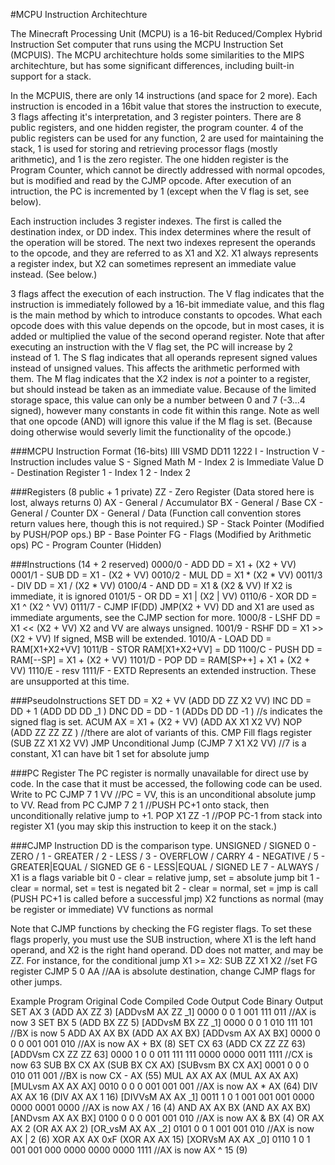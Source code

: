 #MCPU Instruction Architechture

The Minecraft Processing Unit (MCPU) is a 16-bit Reduced/Complex Hybrid
Instruction Set computer that runs using the MCPU Instruction Set (MCPUIS). The
MCPU architechture holds some similarities to the MIPS architechture, but has
some significant differences, including built-in support for a stack.

In the MCPUIS, there are only 14 instructions (and space for 2 more). Each
instruction is encoded in a 16bit value that stores the instruction to execute,
3 flags affecting it's interpretation, and 3 register pointers. There are 8
public registers, and one hidden register, the program counter. 4 of the public
registers can be used for any function, 2 are used for maintaining the stack,
1 is used for storing and retrieving processor flags (mostly arithmetic), and
1 is the zero register. The one hidden register is the Program Counter, which
cannot be directly addressed with normal opcodes, but is modified and read by
the CJMP opcode. After execution of an intruction, the PC is incremented by
1 (except when the V flag is set, see below).

Each instruction includes 3 register indexes. The first is called the
destination index, or DD index. This index determines where the result of
the operation will be stored. The next two indexes represent the operands
to the opcode, and they are referred to as X1 and X2. X1 always represents
a register index, but X2 can sometimes represent an immediate value instead.
(See below.)

3 flags affect the execution of each instruction. The V flag indicates that
the instruction is immediately followed by a 16-bit immediate value, and this
flag is the main method by which to introduce constants to opcodes. What each
opcode does with this value depends on the opcode, but in most cases, it is
added or multiplied the value of the second operand register. Note that after
executing an instruction with the V flag set, the PC will increase by 2
instead of 1. The S flag indicates that all operands represent signed values
instead of unsigned values. This affects the arithmetic performed with them.
The M flag indicates that the X2 index is *not* a pointer to a register, but
should instead be taken as an immediate value. Because of the limited storage
space, this value can only be a number between 0 and 7 (-3...4 signed), however
many constants in code fit within this range. Note as well that one opcode (AND)
will ignore this value if the M flag is set. (Because doing otherwise would
severly limit the functionality of the opcode.)

###MCPU Instruction Format (16-bits)
    IIII VSMD DD11 1222
    I - Instruction
    V - Instruction includes value
    S - Signed Math
    M - Index 2 is Immediate Value
    D - Destination Register
    1 - Index 1
    2 - Index 2

###Registers (8 public + 1 private)
    ZZ - Zero Register                 (Data stored here is lost, always returns 0)
    AX - General / Accumulator
    BX - General / Base
    CX - General / Counter
    DX - General / Data                (Function call convention stores return values here, though this is not required.)
    SP - Stack Pointer                 (Modified by PUSH/POP ops.)
    BP - Base Pointer
    FG - Flags                         (Modified by Arithmetic ops)
    PC - Program Counter               (Hidden)

###Instructions (14 + 2 reserved)
    0000/0 - ADD    DD = X1 +  (X2 + VV)
    0001/1 - SUB    DD = X1 -  (X2 + VV)
    0010/2 - MUL    DD = X1 *  (X2 * VV)
    0011/3 - DIV    DD = X1 /  (X2 * VV)
    0100/4 - AND    DD = X1 &  (X2 & VV) If X2 is immediate, it is ignored
    0101/5 - OR     DD = X1 |  (X2 | VV)
    0110/6 - XOR    DD = X1 ^  (X2 ^ VV)
    0111/7 - CJMP   IF(DD)  JMP(X2 + VV) DD and X1 are used as immediate arguments, see the CJMP section for more.
    1000/8 - LSHF   DD = X1 << (X2 + VV) X2 and VV are always unsigned.
    1001/9 - RSHF   DD = X1 >> (X2 + VV) If signed, MSB will be extended.
    1010/A - LOAD   DD = RAM[X1+X2+VV]
    1011/B - STOR   RAM[X1+X2+VV] = DD
    1100/C - PUSH   DD = RAM[--SP] = X1 + (X2 + VV)
    1101/D - POP    DD = RAM[SP++] + X1 + (X2 + VV)
    1110/E - resv
    1111/F - EXTD   Represents an extended instruction. These are unsupported at this time.

###PseudoInstructions
    SET    DD =        X2 + VV    (ADD DD ZZ X2 VV)
    INC    DD =        DD + 1     (ADD DD DD _1   )
    DNC    DD =        DD - 1     (ADDs DD DD -1  ) //s indicates the signed flag is set.
    ACUM   AX = X1 +  (X2 + VV)   (ADD AX X1 X2 VV)
    NOP                           (ADD ZZ ZZ ZZ   ) //there are alot of variants of this.
    CMP    Fill flags register    (SUB ZZ X1 X2 VV)
    JMP    Unconditional Jump     (CJMP 7 X1 X2 VV) //7 is a constant, X1 can have bit 1 set for absolute jump

###PC Register
The PC register is normally unavailable for direct use by code.
In the case that it must be accessed, the following code can be used.
Write to PC
CJMP 7 1 VV    //PC = VV, this is an unconditional absolute jump to VV.
Read from PC
CJMP 7 2 1     //PUSH PC+1 onto stack, then unconditionally relative jump to +1.
POP X1 ZZ -1   //POP PC-1 from stack into register X1 (you may skip this instruction to keep it on the stack.)

###CJMP Instruction
DD is the comparison type.
        UNSIGNED      / SIGNED
    0 - ZERO          /
    1 - GREATER       /
    2 - LESS          /
    3 - OVERFLOW      / CARRY
    4 - NEGATIVE      / 
    5 - GREATER|EQUAL / SIGNED GE
    6 - LESS|EQUAL    / SIGNED LE
    7 - ALWAYS        /
X1 is a flags variable
    bit 0 - clear = relative jump, set = absolute jump
    bit 1 - clear = normal, set = test is negated
    bit 2 - clear = normal, set = jmp is call (PUSH PC+1 is called before a successful jmp)
X2 functions as normal (may be register or immediate)
VV functions as normal

Note that CJMP functions by checking the FG register flags. To set these flags properly,
you must use the SUB instruction, where X1 is the left hand operand, and X2 is the right
hand operand. DD does not matter, and may be ZZ.
For instance, for the conditional jump X1 >= X2:
    SUB ZZ X1 X2 //set FG register
    CJMP 5 0 AA //AA is absolute destination, change CJMP flags for other jumps.

Example Program
    Original Code   Compiled Code      Output Code           Binary Output
    SET AX 3        (ADD AX ZZ 3)      [ADDvsM AX ZZ _1]     0000 0 0 1 001 111 011
       //AX is now 3
    SET BX 5        (ADD BX ZZ 5)      [ADDvsM BX ZZ _1]     0000 0 0 1 010 111 101
       //BX is now 5
    ADD AX AX BX    (ADD AX AX BX)     [ADDvsm AX AX BX]     0000 0 0 0 001 001 010
       //AX is now AX + BX (8)
    SET CX 63       (ADD CX ZZ ZZ 63)  [ADDVsm CX ZZ ZZ 63]  0000 1 0 0 011 111 111 0000 0000 0011 1111
       //CX is now 63
    SUB BX CX AX    (SUB BX CX AX)     [SUBvsm BX CX AX]     0001 0 0 0 010 011 001
       //BX is now CX - AX (55)
    MUL AX AX AX    (MUL AX AX AX)     [MULvsm AX AX AX]     0010 0 0 0 001 001 001
       //AX is now AX * AX (64)
    DIV AX AX 16    (DIV AX AX 1 16)   [DIVVsM AX AX _1]     0011 1 0 1 001 001 001 0000 0000 0001 0000
       //AX is now AX / 16 (4)
    AND AX AX BX    (AND AX AX BX)     [ANDvsm AX AX BX]     0100 0 0 0 001 001 010
       //AX is now AX & BX (4)
    OR  AX AX 2     (OR AX AX 2)       [OR_vsM AX AX _2]     0101 0 0 1 001 001 010
       //AX is now AX | 2  (6)
    XOR AX AX 0xF   (XOR AX AX 15)     [XORVsM AX AX _0]     0110 1 0 1 001 001 000 0000 0000 0000 1111
       //AX is now AX ^ 15 (9)
